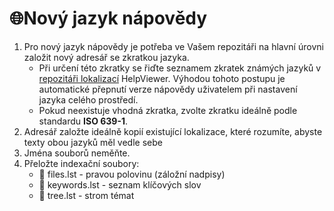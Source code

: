 # 🌐Nový jazyk nápovědy

1. Pro nový jazyk nápovědy je potřeba ve Vašem repozitáři na hlavní úrovni založit nový adresář se zkratkou jazyka.
    - Při určení této zkratky se řiďte seznamem zkratek známých jazyků v [repozitáři lokalizací][Localiz] HelpViewer. Výhodou tohoto postupu je automatické přepnutí verze nápovědy uživatelem při nastavení jazyka celého prostředí.
    - Pokud neexistuje vhodná zkratka, zvolte zkratku ideálně podle standardu **ISO 639-1**.
2. Adresář založte ideálně kopií existující lokalizace, které rozumíte, abyste texty obou jazyků měl vedle sebe
3. Jména souborů neměňte.
4. Přeložte indexační soubory:
    - 📑 files.lst - pravou polovinu (záložní nadpisy)
    - 📇 keywords.lst - seznam klíčových slov
    - 📖 tree.lst - strom témat

[Localiz]: https://github.com/HelpViewer/Translations "Lokalizace HelpViewer"